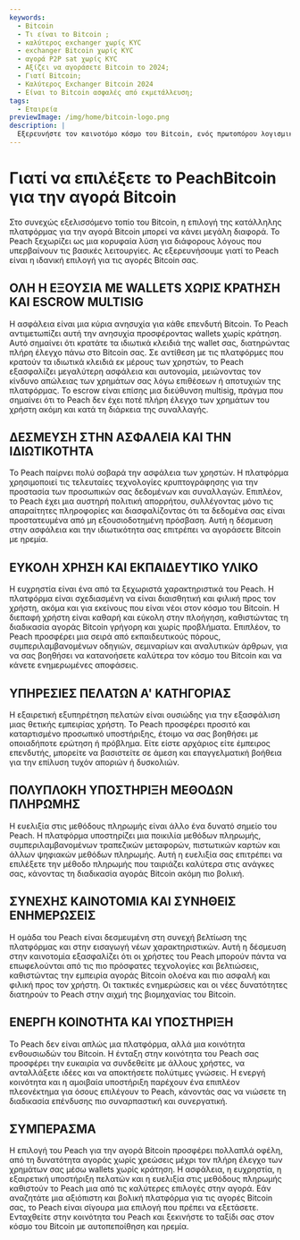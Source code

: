 ```yaml
---
keywords:
  - Bitcoin
  - Τι είναι το Bitcoin ;
  - καλύτερος exchanger χωρίς KYC
  - exchanger Bitcoin χωρίς KYC
  - αγορά P2P sat χωρίς KYC
  - Αξίζει να αγοράσετε Bitcoin το 2024;
  - Γιατί Bitcoin;
  - Καλύτερος Exchanger Bitcoin 2024
  - Είναι το Bitcoin ασφαλές από εκμετάλλευση;
tags:
  - Εταιρεία
previewImage: /img/home/bitcoin-logo.png
description: |
  Εξερευνήστε τον καινοτόμο κόσμο του Bitcoin, ενός πρωτοπόρου λογισμικού ανοιχτού κώδικα που διευκολύνει ένα ψηφιακό και αποκεντρωμένο νόμισμα μέσω ενός παγκόσμιου δικτύου.
---
```


# Γιατί να επιλέξετε το PeachBitcoin για την αγορά Bitcoin

Στο συνεχώς εξελισσόμενο τοπίο του Bitcoin, η επιλογή της κατάλληλης πλατφόρμας για την αγορά Bitcoin μπορεί να κάνει μεγάλη διαφορά. Το Peach ξεχωρίζει ως μια κορυφαία λύση για διάφορους λόγους που υπερβαίνουν τις βασικές λειτουργίες. Ας εξερευνήσουμε γιατί το Peach είναι η ιδανική επιλογή για τις αγορές Bitcoin σας.

## ΟΛΗ Η ΕΞΟΥΣΙΑ ΜΕ WALLETS ΧΩΡΙΣ ΚΡΑΤΗΣΗ ΚΑΙ ESCROW MULTISIG

Η ασφάλεια είναι μια κύρια ανησυχία για κάθε επενδυτή Bitcoin. Το Peach αντιμετωπίζει αυτή την ανησυχία προσφέροντας wallets χωρίς κράτηση. Αυτό σημαίνει ότι κρατάτε τα ιδιωτικά κλειδιά της wallet σας, διατηρώντας πλήρη έλεγχο πάνω στο Bitcoin σας. Σε αντίθεση με τις πλατφόρμες που κρατούν τα ιδιωτικά κλειδιά εκ μέρους των χρηστών, το Peach εξασφαλίζει μεγαλύτερη ασφάλεια και αυτονομία, μειώνοντας τον κίνδυνο απώλειας των χρημάτων σας λόγω επιθέσεων ή αποτυχιών της πλατφόρμας. Το escrow είναι επίσης μια διεύθυνση multisig, πράγμα που σημαίνει ότι το Peach δεν έχει ποτέ πλήρη έλεγχο των χρημάτων του χρήστη ακόμη και κατά τη διάρκεια της συναλλαγής.

## ΔΕΣΜΕΥΣΗ ΣΤΗΝ ΑΣΦΑΛΕΙΑ ΚΑΙ ΤΗΝ ΙΔΙΩΤΙΚΟΤΗΤΑ

Το Peach παίρνει πολύ σοβαρά την ασφάλεια των χρηστών. Η πλατφόρμα χρησιμοποιεί τις τελευταίες τεχνολογίες κρυπτογράφησης για την προστασία των προσωπικών σας δεδομένων και συναλλαγών. Επιπλέον, το Peach έχει μια αυστηρή πολιτική απορρήτου, συλλέγοντας μόνο τις απαραίτητες πληροφορίες και διασφαλίζοντας ότι τα δεδομένα σας είναι προστατευμένα από μη εξουσιοδοτημένη πρόσβαση. Αυτή η δέσμευση στην ασφάλεια και την ιδιωτικότητα σας επιτρέπει να αγοράσετε Bitcoin με ηρεμία.

## ΕΥΚΟΛΗ ΧΡΗΣΗ ΚΑΙ ΕΚΠΑΙΔΕΥΤΙΚΟ ΥΛΙΚΟ

Η ευχρηστία είναι ένα από τα ξεχωριστά χαρακτηριστικά του Peach. Η πλατφόρμα είναι σχεδιασμένη να είναι διαισθητική και φιλική προς τον χρήστη, ακόμα και για εκείνους που είναι νέοι στον κόσμο του Bitcoin. Η διεπαφή χρήστη είναι καθαρή και εύκολη στην πλοήγηση, καθιστώντας τη διαδικασία αγοράς Bitcoin γρήγορη και χωρίς προβλήματα. Επιπλέον, το Peach προσφέρει μια σειρά από εκπαιδευτικούς πόρους, συμπεριλαμβανομένων οδηγιών, σεμιναρίων και αναλυτικών άρθρων, για να σας βοηθήσει να κατανοήσετε καλύτερα τον κόσμο του Bitcoin και να κάνετε ενημερωμένες αποφάσεις.

## ΥΠΗΡΕΣΙΕΣ ΠΕΛΑΤΩΝ Α' ΚΑΤΗΓΟΡΙΑΣ

Η εξαιρετική εξυπηρέτηση πελατών είναι ουσιώδης για την εξασφάλιση μιας θετικής εμπειρίας χρήστη. Το Peach προσφέρει προσιτό και καταρτισμένο προσωπικό υποστήριξης, έτοιμο να σας βοηθήσει με οποιαδήποτε ερώτηση ή πρόβλημα. Είτε είστε αρχάριος είτε έμπειρος επενδυτής, μπορείτε να βασιστείτε σε άμεση και επαγγελματική βοήθεια για την επίλυση τυχόν αποριών ή δυσκολιών.

## ΠΟΛΥΠΛΟΚΗ ΥΠΟΣΤΗΡΙΞΗ ΜΕΘΟΔΩΝ ΠΛΗΡΩΜΗΣ

Η ευελιξία στις μεθόδους πληρωμής είναι άλλο ένα δυνατό σημείο του Peach. Η πλατφόρμα υποστηρίζει μια ποικιλία μεθόδων πληρωμής, συμπεριλαμβανομένων τραπεζικών μεταφορών, πιστωτικών καρτών και άλλων ψηφιακών μεθόδων πληρωμής. Αυτή η ευελιξία σας επιτρέπει να επιλέξετε την μέθοδο πληρωμής που ταιριάζει καλύτερα στις ανάγκες σας, κάνοντας τη διαδικασία αγοράς Bitcoin ακόμη πιο βολική.

## ΣΥΝΕΧΗΣ ΚΑΙΝΟΤΟΜΙΑ ΚΑΙ ΣΥΝΗΘΕΙΣ ΕΝΗΜΕΡΩΣΕΙΣ

Η ομάδα του Peach είναι δεσμευμένη στη συνεχή βελτίωση της πλατφόρμας και στην εισαγωγή νέων χαρακτηριστικών. Αυτή η δέσμευση στην καινοτομία εξασφαλίζει ότι οι χρήστες του Peach μπορούν πάντα να επωφελούνται από τις πιο πρόσφατες τεχνολογίες και βελτιώσεις, καθιστώντας την εμπειρία αγοράς Bitcoin ολοένα και πιο ασφαλή και φιλική προς τον χρήστη. Οι τακτικές ενημερώσεις και οι νέες δυνατότητες διατηρούν το Peach στην αιχμή της βιομηχανίας του Bitcoin.

## ΕΝΕΡΓΗ ΚΟΙΝΟΤΗΤΑ ΚΑΙ ΥΠΟΣΤΗΡΙΞΗ

Το Peach δεν είναι απλώς μια πλατφόρμα, αλλά μια κοινότητα ενθουσιωδών του Bitcoin. Η ένταξη στην κοινότητα του Peach σας προσφέρει την ευκαιρία να συνδεθείτε με άλλους χρήστες, να ανταλλάξετε ιδέες και να αποκτήσετε πολύτιμες γνώσεις. Η ενεργή κοινότητα και η αμοιβαία υποστήριξη παρέχουν ένα επιπλέον πλεονέκτημα για όσους επιλέγουν το Peach, κάνοντάς σας να νιώσετε τη διαδικασία επένδυσης πιο συναρπαστική και συνεργατική.

## ΣΥΜΠΕΡΑΣΜΑ

Η επιλογή του Peach για την αγορά Bitcoin προσφέρει πολλαπλά οφέλη, από τη δυνατότητα αγοράς χωρίς χρεώσεις μέχρι τον πλήρη έλεγχο των χρημάτων σας μέσω wallets χωρίς κράτηση. Η ασφάλεια, η ευχρηστία, η εξαιρετική υποστήριξη πελατών και η ευελιξία στις μεθόδους πληρωμής καθιστούν το Peach μια από τις καλύτερες επιλογές στην αγορά. Εάν αναζητάτε μια αξιόπιστη και βολική πλατφόρμα για τις αγορές Bitcoin σας, το Peach είναι σίγουρα μια επιλογή που πρέπει να εξετάσετε. Ενταχθείτε στην κοινότητα του Peach και ξεκινήστε το ταξίδι σας στον κόσμο του Bitcoin με αυτοπεποίθηση και ηρεμία.
